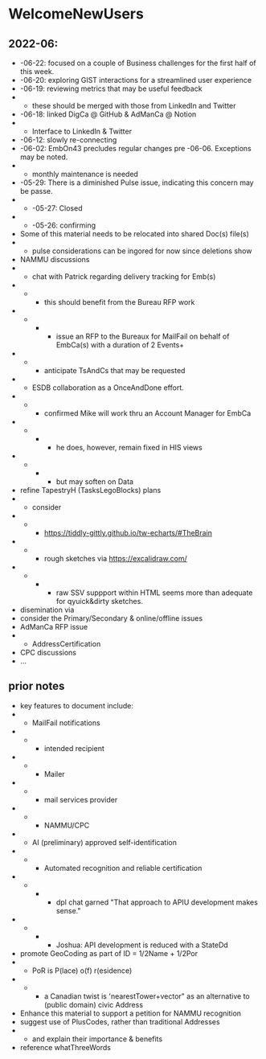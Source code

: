 # WelcomeNewUsers
## 2022-06:
* -06-22: focused on a couple of Business challenges for the first half of this week.
* -06-20: exploring GIST interactions for a streamlined user experience
* -06-19: reviewing metrics that may be useful feedback
* * these should be merged with those from LinkedIn and Twitter
* -06-18: linked DigCa @ GitHub & AdManCa @ Notion
* * Interface to LinkedIn & Twitter
* -06-12: slowly re-connecting
* -06-02: EmbOn43 precludes regular changes pre -06-06.  Exceptions may be noted.
* * monthly maintenance is needed
* -05-29: There is a diminished Pulse issue, indicating this concern may be passe.
* * -05-27: Closed
* * -05-26: confirming
* Some of this material needs to be relocated into shared Doc(s) file(s)
* * pulse considerations can be ingored for now since deletions show
* NAMMU discussions
* * chat with Patrick regarding delivery tracking for Emb(s)
* * * this should benefit from the Bureau RFP work
* * * * issue an RFP to the Bureaux for MailFail on behalf of EmbCa(s) with a duration of 2 Events+
* * * anticipate TsAndCs that may be requested
* * ESDB collaboration as a OnceAndDone effort.
* * * confirmed Mike will work thru an Account Manager for EmbCa
* * * * he does, however, remain fixed in HIS views 
* * * * but may soften on Data
* refine TapestryH (TasksLegoBlocks) plans 
* * consider 
* * * https://tiddly-gittly.github.io/tw-echarts/#TheBrain
* * * rough sketches via https://excalidraw.com/
* * * * raw SSV suppport within HTML seems more than adequate for qyuick&dirty sketches.
* disemination via 
* consider the Primary/Secondary & online/offline issues
* AdManCa RFP issue
* * AddressCertification
* CPC discussions
* ...
## prior notes
* key features to document include:
* * MailFail notifications
* * * intended recipient
* * * Mailer
* * * mail services provider
* * * NAMMU/CPC
* * AI (preliminary) approved self-identification
* * * Automated recognition and reliable certification
* * * * dpl chat garned "That approach to APIU development makes sense."
* * * * Joshua: API development is reduced with a StateDd
* promote GeoCoding as part of ID = 1/2Name + 1/2Por
* * PoR is P(lace) o(f) r(esidence)
* * * a Canadian twist is 'nearestTower+vector" as an alternative to (public domain) civic Address
* Enhance this material to support a petition for NAMMU recognition
* suggest use of PlusCodes, rather than traditional Addresses
* * and explain their importance & benefits
* reference whatThreeWords
